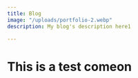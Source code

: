 ```yaml
---
title: Blog
image: "/uploads/portfolio-2.webp"
description: My blog's description here1

---
```

# This is a test comeon